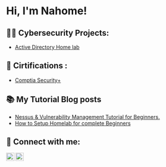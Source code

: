 <h1>Hi, I'm Nahome! </h1>

<h2>👨‍💻 Cybersecurity Projects:</h2>



  - [Active Directory Home lab ](https://github.com/joshmadakor1/Algorithms-Practice)

<h2>📑 Cirtifications :</h2>

- [Comptia Security+ ](https://www.blogger.com/u/1/blog/post/edit/preview/981910665210671584/1979338736158756201)

<h2>📚 My Tutorial Blog posts</h2>

- [Nessus & Vulnerability Management Tutorial for Beginners.](https://www.blogger.com/u/1/blog/post/edit/preview/981910665210671584/1979338736158756201)
- [How to Setup Homelab for complete Beginners](https://www.blogger.com/u/1/blog/post/edit/preview/981910665210671584/8605305409751711109)


<h2> 🤳 Connect with me:</h2>

[<img align="left" alt="JoshMadakor | YouTube" width="22px" src="https://cdn.jsdelivr.net/npm/simple-icons@v3/icons/youtube.svg" />][youtube]
[<img align="left" alt="JoshMadakor | LinkedIn" width="22px" src="https://cdn.jsdelivr.net/npm/simple-icons@v3/icons/linkedin.svg" />][linkedin]



[youtube]: https://www.youtube.com/channel/UCy2ZzVgU1I8RFIrWHQ0PssA/videos?app=desktop
[linkedin]: https://www.linkedin.com/in/nahom-girma-7a0572257

<!--
**joshmadakor1/joshmadakor1** is a ✨ _special_ ✨ repository because itsithub.com/jos(this file) appears on your GitHub profile.

Here are some ideas to get you started:

- 🔭 I’m currently working on ...
- 🌱 I’m currently learning ...
- 👯 I’m looking to collaborate on ...
- 🤔 I’m looking for help with ...
- 💬 Ask me about ...
- 📫 How to reach me: ...
- 😄 Pronouns: ...
- ⚡ Fun fact: ...
-->
